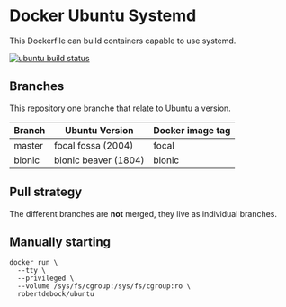 Docker Ubuntu Systemd
=====================

This Dockerfile can build containers capable to use systemd.

[![ubuntu build status](https://img.shields.io/docker/cloud/build/robertdebock/ubuntu.svg)](https://hub.docker.com/repository/docker/robertdebock/ubuntu)

Branches
--------

This repository one branche that relate to Ubuntu a version.

|Branch |Ubuntu Version        |Docker image tag|
|-------|----------------------|----------------|
|master |focal fossa (2004)    |focal           |
|bionic |bionic beaver (1804)  |bionic          |

Pull strategy
-------------

The different branches are **not** merged, they live as individual branches.

Manually starting
-----------------

```
docker run \
  --tty \
  --privileged \
  --volume /sys/fs/cgroup:/sys/fs/cgroup:ro \
  robertdebock/ubuntu
```
